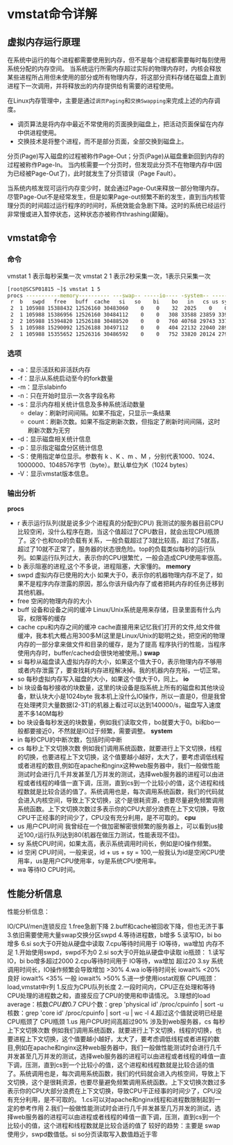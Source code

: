 # vmstat命令详解
## 虚拟内存运行原理
在系统中运行的每个进程都需要使用到内存，但不是每个进程都需要每时每刻使用系统分配的内存空间。
当系统运行所需内存超过实际的物理内存时，内核会释放某些进程所占用但未使用的部分或所有物理内存，将这部分资料存储在磁盘上直到进程下一次调用，并将释放出的内存提供给有需要的进程使用。

在Linux内存管理中，主要是通过`调页Paging`和`交换Swapping`来完成上述的内存调度。
* 调页算法是将内存中最近不常使用的页面换到磁盘上，把活动页面保留在内存中供进程使用。
* 交换技术是将整个进程，而不是部分页面，全部交换到磁盘上。

分页(Page)写入磁盘的过程被称作Page-Out；分页(Page)从磁盘重新回到内存的过程被称作Page-In。
当内核需要一个分页时，但发现此分页不在物理内存中(因为已经被Page-Out了)，此时就发生了分页错误（Page Fault）。

当系统内核发现可运行内存变少时，就会通过Page-Out来释放一部分物理内存。尽管Page-Out不是经常发生，但是如果Page-out频繁不断的发生，直到当内核管理分页的时间超过运行程序的时间时，系统效能会急剧下降。这时的系统已经运行非常慢或进入暂停状态，这种状态亦被称作thrashing(颠簸)。

## vmstat命令
### 命令
vmstat 1    表示每秒采集一次
vmstat 2 1  表示2秒采集一次，1表示只采集一次
```sh
[root@SCSP01815 ~]$ vmstat 1 5
procs -----------memory---------- ---swap-- -----io---- -system-- ------cpu-----
 r  b   swpd   free   buff  cache   si   so    bi    bo   in   cs us sy id wa st
 2  1 105988 15388432 12526160 30483060    0    0    32  2025    0    0 21  2 75  2  0
 2  1 105988 15386956 12526160 30484112    0    0   308 33588 23859 33940 13  3 82  1  0
 2  2 105988 15394820 12526188 30488520    0    0   760 40768 29743 33784 15  3 78  3  0
 5  1 105988 15290092 12526188 30497112    0    0   404 22132 22040 28969 10  2 84  3  0
 2  1 105988 15355652 12526316 30486592    0    0   752 33820 20124 27949 10  2 86  2  0
```
### 选项
* -a：显示活跃和非活跃内存
* -f：显示从系统启动至今的fork数量
* -m：显示slabinfo
* -n：只在开始时显示一次各字段名称
* -s：显示内存相关统计信息及多种系统活动数量
    * delay：刷新时间间隔。如果不指定，只显示一条结果
    * count：刷新次数。如果不指定刷新次数，但指定了刷新时间间隔，这时刷新次数为无穷
* -d：显示磁盘相关统计信息
* -p：显示指定磁盘分区统计信息
* -S：使用指定单位显示。参数有 k 、K 、m 、M ，分别代表1000、1024、1000000、1048576字节（byte）。默认单位为K（1024 bytes）
* -V：显示vmstat版本信息。
### 输出分析
**procs**
* r 表示运行队列(就是说多少个进程真的分配到CPU)
    我测试的服务器目前CPU比较空闲，没什么程序在跑，当这个值超过了CPU数目，就会出现CPU瓶颈了。这个也和top的负载有关系，一般负载超过了3就比较高，超过了5就高，超过了10就不正常了，服务器的状态很危险。top的负载类似每秒的运行队列。如果运行队列过大，表示你的CPU很繁忙，一般会造成CPU使用率很高。
* b 表示阻塞的进程,这个不多说，进程阻塞，大家懂的。
**memory**
* swpd 虚拟内存已使用的大小
    如果大于0，表示你的机器物理内存不足了，如果不是程序内存泄露的原因，那么你该升级内存了或者把耗内存的任务迁移到其他机器。
* free   空闲的物理内存的大小
* buff 设备和设备之间的缓冲 
     Linux/Unix系统是用来存储，目录里面有什么内容，权限等的缓存
* cache  cpu和内存之间的缓冲
    cache直接用来记忆我们打开的文件,给文件做缓冲，我本机大概占用300多M(这里是Linux/Unix的聪明之处，把空闲的物理内存的一部分拿来做文件和目录的缓存，是为了提高 程序执行的性能，当程序使用内存时，buffer/cached会很快地被使用。)
**swap**
* si  每秒从磁盘读入虚拟内存的大小，如果这个值大于0，表示物理内存不够用或者内存泄露了，要查找耗内存进程解决掉。我的机器内存充裕，一切正常。
* so  每秒虚拟内存写入磁盘的大小，如果这个值大于0，同上。
**io**
* bi  块设备每秒接收的块数量，这里的块设备是指系统上所有的磁盘和其他块设备，默认块大小是1024byte
    我本机上没什么IO操作，所以一直是0，但是我曾在处理拷贝大量数据(2-3T)的机器上看过可以达到140000/s，磁盘写入速度差不多140M每秒
* bo 块设备每秒发送的块数量，例如我们读取文件，bo就要大于0。bi和bo一般都要接近0，不然就是IO过于频繁，需要调整。
**system**
* in 每秒CPU的中断次数，包括时间中断
* cs 每秒上下文切换次数
    例如我们调用系统函数，就要进行上下文切换，线程的切换，也要进程上下文切换，这个值要越小越好，太大了，要考虑调低线程或者进程的数目,例如在apache和nginx这种web服务器中，我们一般做性能测试时会进行几千并发甚至几万并发的测试，选择web服务器的进程可以由进程或者线程的峰值一直下调，压测，直到cs到一个比较小的值，这个进程和线程数就是比较合适的值了。系统调用也是，每次调用系统函数，我们的代码就会进入内核空间，导致上下文切换，这个是很耗资源，也要尽量避免频繁调用系统函数。上下文切换次数过多表示你的CPU大部分浪费在上下文切换，导致CPU干正经事的时间少了，CPU没有充分利用，是不可取的。
**cpu**
* us 用户CPU时间
    我曾经在一个做加密解密很频繁的服务器上，可以看到us接近100,r运行队列达到80(机器在做压力测试，性能表现不佳)。
* sy 系统CPU时间，如果太高，表示系统调用时间长，例如是IO操作频繁。
* id  空闲 CPU时间，一般来说，id + us + sy = 100,一般我认为id是空闲CPU使用率，us是用户CPU使用率，sy是系统CPU使用率。
* wa 等待IO CPU时间。

## 性能分析信息
性能分析信息：

IO/CPU/men连锁反应
    1.free急剧下降
    2.buff和cache被回收下降，但也无济于事
    3.依旧需要使用大量swap交换分区swpd
    4.等待进程数，b增多
    5.读写IO，bi bo增多
    6.si so大于0开始从硬盘中读取
    7.cpu等待时间用于 IO等待，wa增加
内存不足
    1.开始使用swpd，swpd不为0
    2.si so大于0开始从硬盘中读取
io瓶颈：
    1.读写IO，bi bo增多超过2000
    2.cpu等待时间用于 IO等待，wa增加 超过20
    3.sy 系统调用时间长，IO操作频繁会导致增加 >30%
    4.wa io等待时间长
        iowait% <20%            良好
        iowait% <35%            一般
        iowait% >50%
    5.进一步使用iostat观察
CPU瓶颈：load,vmstat中r列
    1.反应为CPU队列长度
    2.一段时间内，CPU正在处理和等待CPU处理的进程数之和，直接反应了CPU的使用和申请情况。
    3.理想的load average：核数*CPU数*0.7
        CPU个数：grep 'physical id' /proc/cpuinfo | sort -u
        核数：grep 'core id' /proc/cpuinfo | sort -u | wc -l
    4.超过这个值就说明已经是CPU瓶颈了
CPU瓶颈
    1.us 用户CPU时间高超过90%
涉及到web服务器，cs 每秒上下文切换次数
    例如我们调用系统函数，就要进行上下文切换，线程的切换，也要进程上下文切换，这个值要越小越好，太大了，要考虑调低线程或者进程的数目,例如在apache和nginx这种web服务器中，我们一般做性能测试时会进行几千并发甚至几万并发的测试，选择web服务器的进程可以由进程或者线程的峰值一直下调，压测，直到cs到一个比较小的值，这个进程和线程数就是比较合适的值了。系统调用也是，每次调用系统函数，我们的代码就会进入内核空间，导致上下文切换，这个是很耗资源，也要尽量避免频繁调用系统函数。上下文切换次数过多表示你的CPU大部分浪费在上下文切换，导致CPU干正经事的时间少了，CPU没有充分利用，是不可取的。
    1.cs可以对apache和nginx线程和进程数限制起到一定的参考作用
    2.我们一般做性能测试时会进行几千并发甚至几万并发的测试，选择web服务器的进程可以由进程或者线程的峰值一直下调，压测，直到cs到一个比较小的值，这个进程和线程数就是比较合适的值了
较好的趋势：主要是 swap使用少，swpd数值低。si so分页读取写入数值趋近于零